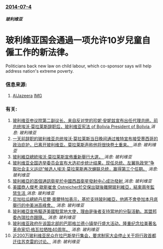 ### [2014-07-4](/news/2014/07/4/index.md)

##### 玻利维亚
#  玻利维亚国会通過一项允许10岁兒童自僱工作的新法律。 

Politicians back new law on child labour, which co-sponsor says will help address nation's extreme poverty.


### 信息来源:

1. [AlJazeera](http://www.aljazeera.com/news/americas/2014/07/bolivia-congress-approves-child-labour-law-20147322484792982.html) [IMG](https://www.aljazeera.com/mritems/images/2014/7/3//20147323148336734_20.jpg)

### 有关:

1. [ 玻利维亚参议院第二副议长、来自反对党的珍妮·安妮兹宣布出任代理总统。前总统埃沃·莫拉莱斯辞职后，玻利维亚宪法 of Bolivia President of Bolivia ](/zh/news/2019/11/12/玻利维亚参议院第二副议长-来自反对党的珍妮-安妮兹宣布出任代理总统-前总统埃沃-莫拉莱斯辞职后-玻利维亚宪法-of-B.md) _消息: 玻利维亚_
2. [ 一天前辞职的玻利维亚总统埃沃·莫拉莱斯当日晚间通过推特宣布接受墨西哥的政治庇护，已离开玻利维亚。莫拉莱斯声称他将很快卷土重来。 ](/zh/news/2019/11/11/一天前辞职的玻利维亚总统埃沃-莫拉莱斯当日晚间通过推特宣布接受墨西哥的政治庇护-已离开玻利维亚-莫拉莱斯声称他将很快卷.md) _消息: 玻利维亚_
3. [玻利維亞總統埃沃·莫拉莱斯宣佈重新舉行大選， ](/zh/news/2019/11/10/玻利維亞總統埃沃-莫拉莱斯宣佈重新舉行大選.md) _消息: 玻利维亚_
4. [ 玻利维亚全国选举委员会宣布大选初步统计结果，现任总统、左翼执政党“争取社会主义运动”候选人埃沃·莫拉莱斯再次蝉联总统，赢得第三个任期。](/zh/news/2014/10/13/玻利维亚全国选举委员会宣布大选初步统计结果-现任总统-左翼执政党-争取社会主义运动-候选人埃沃-莫拉莱斯再次蝉联总统.md) _消息: 玻利维亚_
5. [ 玻利維亞的首個通訊衛星於中國西昌衛星發射中心成功發射 ](/zh/news/2013/12/20/玻利維亞的首個通訊衛星於中國西昌衛星發射中心成功發射.md) _消息: 玻利维亚_
6. [ 美國商人傑考·歐斯崔舍 Ostreicher於交保出獄後離開玻利維亞，結束兩年監禁生活 ](/zh/news/2013/12/17/美國商人傑考-歐斯崔舍-Ostreicher於交保出獄後離開玻利維亞-結束兩年監禁生活.md) _消息: 玻利维亚_
7. [尼加拉瓜總統丹尼爾·奧爾特加表示，基於支持玻利維亞，他將不會參加本月底舉行的中美洲高峰會。](/zh/news/2008/09/15/尼加拉瓜總統丹尼爾-奧爾特加表示-基於支持玻利維亞-他將不會參加本月底舉行的中美洲高峰會.md) _消息: 玻利维亚_
8. [玻利維亞宣佈驅逐美國駐當地大使，理由是後者支持當地的分裂活動。其盟邦委內瑞拉亦跟隨。](/zh/news/2008/09/12/玻利維亞宣佈驅逐美國駐當地大使-理由是後者支持當地的分裂活動-其盟邦委內瑞拉亦跟隨.md) _消息: 玻利维亚_
9. [玻利维亚政府在该国北部的巴耶格兰德小镇举行盛大活动，隆重纪念拉美著名革命家切·格瓦拉牺牲40周年。](/zh/news/2007/10/8/玻利维亚政府在该国北部的巴耶格兰德小镇举行盛大活动-隆重纪念拉美著名革命家切-格瓦拉牺牲40周年.md) _消息: 玻利维亚_
10. [近200万玻利维亚民众在拉巴斯举行集会，要求制宪大会停止关于将行政首都迁往苏克雷的讨论。](/zh/news/2007/07/20/近200万玻利维亚民众在拉巴斯举行集会-要求制宪大会停止关于将行政首都迁往苏克雷的讨论.md) _消息: 玻利维亚_
